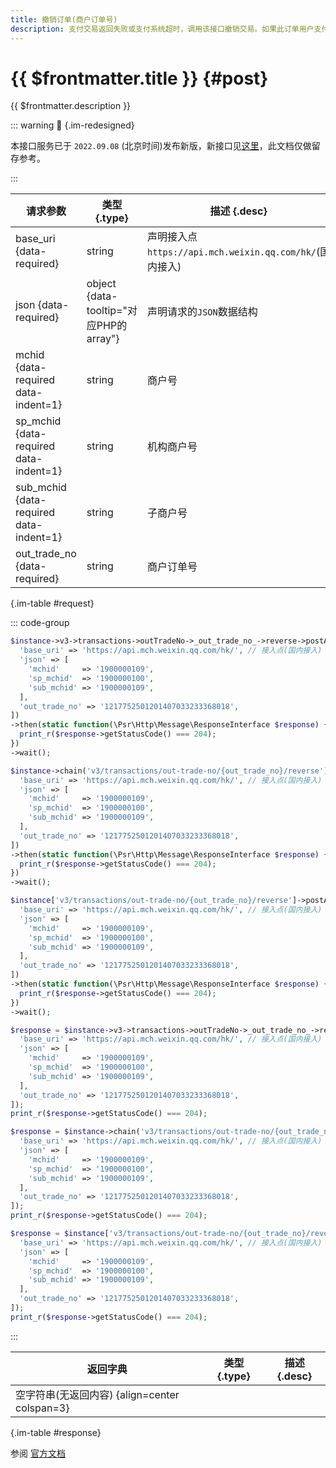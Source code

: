 ```yaml
---
title: 撤销订单(商户订单号)
description: 支付交易返回失败或支付系统超时，调用该接口撤销交易。如果此订单用户支付失败，微信支付系统会将此订单关闭；如果用户支付成功，微信支付系统会将此订单资金退还给用户。
---
```


# {{ $frontmatter.title }} {#post}

{{ $frontmatter.description }}

::: warning :beginner: {.im-redesigned}

本接口服务已于 `2022.09.08` (北京时间)发布新版，新接口见[这里](/openapi/v3/global/micropay/transactions/out-trade-no/{out_trade_no}/reverse)，此文档仅做留存参考。

:::

| 请求参数 | 类型 {.type} | 描述 {.desc}
| --- | --- | ---
| base_uri {data-required} | string | 声明接入点`https://api.mch.weixin.qq.com/hk/`(国内接入)
| json {data-required} | object {data-tooltip="对应PHP的array"} | 声明请求的`JSON`数据结构
| mchid {data-required data-indent=1} | string | 商户号
| sp_mchid {data-required data-indent=1} | string | 机构商户号
| sub_mchid {data-required data-indent=1} | string | 子商户号
| out_trade_no {data-required} | string | 商户订单号

{.im-table #request}

::: code-group

```php [异步纯链式]
$instance->v3->transactions->outTradeNo->_out_trade_no_->reverse->postAsync([
  'base_uri' => 'https://api.mch.weixin.qq.com/hk/', // 接入点(国内接入)
  'json' => [
    'mchid'     => '1900000109',
    'sp_mchid'  => '1900000100',
    'sub_mchid' => '1900000109',
  ],
  'out_trade_no' => '1217752501201407033233368018',
])
->then(static function(\Psr\Http\Message\ResponseInterface $response) {
  print_r($response->getStatusCode() === 204);
})
->wait();
```

```php [异步声明式]
$instance->chain('v3/transactions/out-trade-no/{out_trade_no}/reverse')->postAsync([
  'base_uri' => 'https://api.mch.weixin.qq.com/hk/', // 接入点(国内接入)
  'json' => [
    'mchid'     => '1900000109',
    'sp_mchid'  => '1900000100',
    'sub_mchid' => '1900000109',
  ],
  'out_trade_no' => '1217752501201407033233368018',
])
->then(static function(\Psr\Http\Message\ResponseInterface $response) {
  print_r($response->getStatusCode() === 204);
})
->wait();
```

```php [异步属性式]
$instance['v3/transactions/out-trade-no/{out_trade_no}/reverse']->postAsync([
  'base_uri' => 'https://api.mch.weixin.qq.com/hk/', // 接入点(国内接入)
  'json' => [
    'mchid'     => '1900000109',
    'sp_mchid'  => '1900000100',
    'sub_mchid' => '1900000109',
  ],
  'out_trade_no' => '1217752501201407033233368018',
])
->then(static function(\Psr\Http\Message\ResponseInterface $response) {
  print_r($response->getStatusCode() === 204);
})
->wait();
```

```php [同步纯链式]
$response = $instance->v3->transactions->outTradeNo->_out_trade_no_->reverse->post([
  'base_uri' => 'https://api.mch.weixin.qq.com/hk/', // 接入点(国内接入)
  'json' => [
    'mchid'     => '1900000109',
    'sp_mchid'  => '1900000100',
    'sub_mchid' => '1900000109',
  ],
  'out_trade_no' => '1217752501201407033233368018',
]);
print_r($response->getStatusCode() === 204);
```

```php [同步声明式]
$response = $instance->chain('v3/transactions/out-trade-no/{out_trade_no}/reverse')->post([
  'base_uri' => 'https://api.mch.weixin.qq.com/hk/', // 接入点(国内接入)
  'json' => [
    'mchid'     => '1900000109',
    'sp_mchid'  => '1900000100',
    'sub_mchid' => '1900000109',
  ],
  'out_trade_no' => '1217752501201407033233368018',
]);
print_r($response->getStatusCode() === 204);
```

```php [同步属性式]
$response = $instance['v3/transactions/out-trade-no/{out_trade_no}/reverse']->post([
  'base_uri' => 'https://api.mch.weixin.qq.com/hk/', // 接入点(国内接入)
  'json' => [
    'mchid'     => '1900000109',
    'sp_mchid'  => '1900000100',
    'sub_mchid' => '1900000109',
  ],
  'out_trade_no' => '1217752501201407033233368018',
]);
print_r($response->getStatusCode() === 204);
```

:::

| 返回字典 | 类型 {.type} | 描述 {.desc}
| --- | --- | ---
| 空字符串(无返回内容) {align=center colspan=3}

{.im-table #response}

参阅 [官方文档](https://pay.weixin.qq.com/wiki/doc/api/wxpay/ch/fusion_wallet_ch/QuickPay/chapter3_4.shtml)

